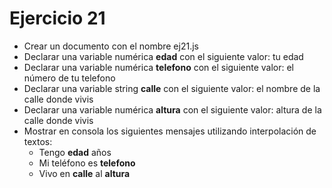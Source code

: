 # Ejercicio 21

- Crear un documento con el nombre ej21.js
- Declarar una variable numérica **edad** con el siguiente valor: tu edad
- Declarar una variable numérica **telefono** con el siguiente valor: el número de tu telefono
- Declarar una variable string **calle** con el siguiente valor: el nombre de la calle donde vivis
- Declarar una variable numérica **altura** con el siguiente valor: altura de la calle donde vivis
- Mostrar en consola los siguientes mensajes utilizando interpolación de textos:
  - Tengo **edad** años
  - Mi teléfono es **telefono**
  - Vivo en **calle** al **altura**
